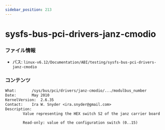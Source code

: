 ```yaml
---
sidebar_position: 213
---
```

# sysfs-bus-pci-drivers-janz-cmodio

### ファイル情報

- パス: `linux-v6.12/Documentation/ABI/testing/sysfs-bus-pci-drivers-janz-cmodio`

### コンテンツ

```txt
What:		/sys/bus/pci/drivers/janz-cmodio/.../modulbus_number
Date:		May 2010
KernelVersion:	2.6.35
Contact:	Ira W. Snyder <ira.snyder@gmail.com>
Description:
		Value representing the HEX switch S2 of the janz carrier board CMOD-IO or CAN-PCI2

		Read-only: value of the configuration switch (0..15)

```
